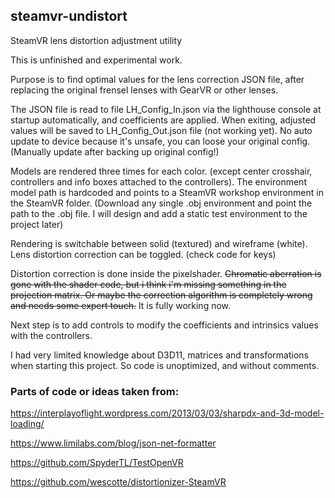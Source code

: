 ## steamvr-undistort

SteamVR lens distortion adjustment utility

This is unfinished and experimental work.

Purpose is to find optimal values for the lens correction JSON file, after replacing the original frensel lenses with GearVR or other lenses.

The JSON file is read to file LH_Config_In.json via the lighthouse console at startup automatically, and coefficients are applied.
When exiting, adjusted values will be saved to LH_Config_Out.json file (not working yet). No auto update to device because it's unsafe, you can loose your original config. (Manually update after backing up original config!) 

Models are rendered three times for each color. (except center crosshair, controllers and info boxes attached to the controllers).
The environment model path is hardcoded and points to a SteamVR workshop environment in the SteamVR folder. (Download any single .obj environment and point the path to the .obj file. I will design and add a static test environment to the project later)

Rendering is switchable between solid (textured) and wireframe (white). Lens distortion correction can be toggled. (check code for keys)

Distortion correction is done inside the pixelshader. ~~Chromatic aberration is gone with the shader code, but i think i'm missing something in the projection matrix. Or maybe the correction algorithm is completely wrong and needs some expert touch.~~ It is fully working now.

Next step is to add controls to modify the coefficients and intrinsics values with the controllers.


I had very limited knowledge about D3D11, matrices and transformations when starting this project. So code is unoptimized, and without comments.  


### Parts of code or ideas taken from:

https://interplayoflight.wordpress.com/2013/03/03/sharpdx-and-3d-model-loading/

https://www.limilabs.com/blog/json-net-formatter

https://github.com/SpyderTL/TestOpenVR

https://github.com/wescotte/distortionizer-SteamVR
